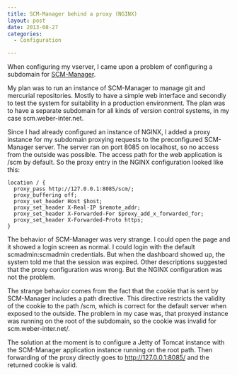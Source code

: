 ```yaml
---
title: SCM-Manager behind a proxy (NGINX)
layout: post
date: 2013-08-27
categories:
  - Configuration

---
```

When configuring my vserver, I came upon a problem of configuring a subdomain for <a title="SCM-Manager" href="http://www.scm-manager.org/" target="_blank">SCM-Manager</a>.

My plan was to run an instance of SCM-Manager to manage git and mercurial repositories. Mostly to have a simple web interface and secondly to test the system for suitability in a production environment. The plan was to have a separate subdomain for all kinds of version control systems, in my case scm.weber-inter.net.

Since I had already configured an instance of NGINX, I added a proxy instance for my subdomain proxying requests to the preconfigured SCM-Manager server. The server ran on port 8085 on localhost, so no access from the outside was possible. The access path for the web application is /scm by default. So the proxy entry in the NGINX configuration looked like this:

```
location / {
  proxy_pass http://127.0.0.1:8085/scm/;
  proxy_buffering off;
  proxy_set_header Host $host;
  proxy_set_header X-Real-IP $remote_addr;
  proxy_set_header X-Forwarded-For $proxy_add_x_forwarded_for;
  proxy_set_header X-Forwarded-Proto https;
}
```

The behavior of SCM-Manager was very strange. I could open the page and it showed a login screen as normal. I could login with the default scmadmin:scmadmin credentials. But when the dashboard showed up, the system told me that the session was expired. Other descriptions suggested that the proxy configuration was wrong. But the NGINX configuration was not the problem.

The strange behavior comes from the fact that the cookie that is sent by SCM-Manager includes a path directive. This directive restricts the validity of the cookie to the path /scm, which is correct for the default server when exposed to the outside. The problem in my case was, that proxyed instance was running on the root of the subdomain, so the cookie was invalid for scm.weber-inter.net/.

The solution at the moment is to configure a Jetty of Tomcat instance with the SCM-Manager application instance running on the root path. Then forwarding of the proxy directly goes to http://127.0.0.1:8085/ and the returned cookie is valid.
